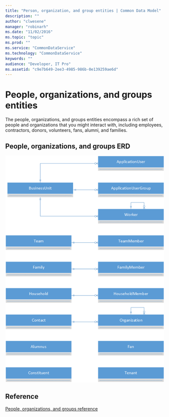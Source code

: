 ```yaml
---
title: "Person, organization, and group entities | Common Data Model"
description: ""
author: "clwesene"
manager: "robinarh"
ms.date: "11/02/2016"
ms.topic: "topic"
ms.prod: ""
ms.service: "CommonDataService"
ms.technology: "CommonDataService"
keywords: ""
audience: "Developer, IT Pro"
ms.assetid: "c9e7b649-2ee3-4985-986b-0e139259ae6d"
---
```


# People, organizations, and groups entities

The people, organizations, and groups entities encompass a rich set of people and organizations that you might interact with, including employees, contractors, donors, volunteers, fans, alumni, and families.

## People, organizations, and groups ERD

![People ERD](/entity-reference/media/person-organization-group.png "People ERD")

## Reference

[People, organizations, and groups reference](/entity-reference/entity-tables/person-organization-group.md "People, organizations, and groups reference")
